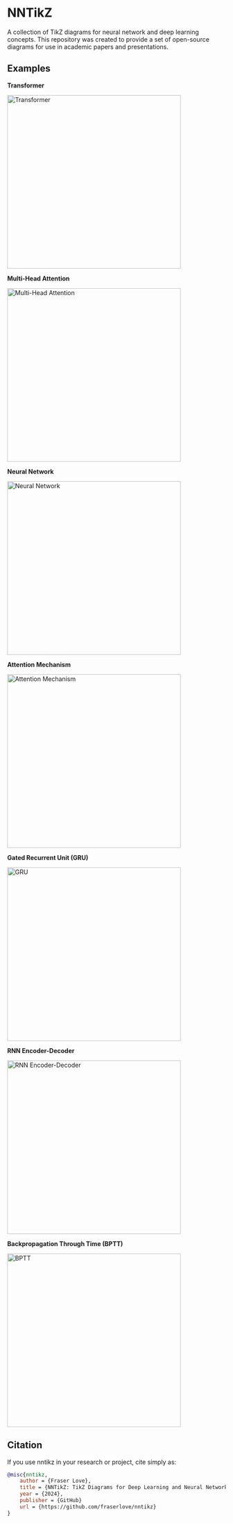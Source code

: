 # NNTikZ

A collection of TikZ diagrams for neural network and deep learning concepts. This repository was created to provide a set of open-source diagrams for use in academic papers and presentations.

## Examples

**Transformer**

<img src="assets/transformer.png" alt="Transformer" width="400"/>

**Multi-Head Attention**

<img src="assets/multihead_attention.png" alt="Multi-Head Attention" width="400"/>

**Neural Network**

<img src="assets/neural_network.png" alt="Neural Network" width="400"/>

**Attention Mechanism**

<img src="assets/attention.png" alt="Attention Mechanism" width="400"/>

**Gated Recurrent Unit (GRU)**

<img src="assets/gru.png" alt="GRU" width="400"/>

**RNN Encoder-Decoder**

<img src="assets/rnn_encoder_decoder_sutskever.png" alt="RNN Encoder-Decoder" width="400"/>

**Backpropagation Through Time (BPTT)**

<img src="assets/rnn_backprop.png" alt="BPTT" width="400"/>

## Citation

If you use nntikz in your research or project, cite simply as:

```bibtex
@misc{nntikz,
    author = {Fraser Love},
    title = {NNTikZ: TikZ Diagrams for Deep Learning and Neural Networks},
    year = {2024},
    publisher = {GitHub}
    url = {https://github.com/fraserlove/nntikz}
}
```
